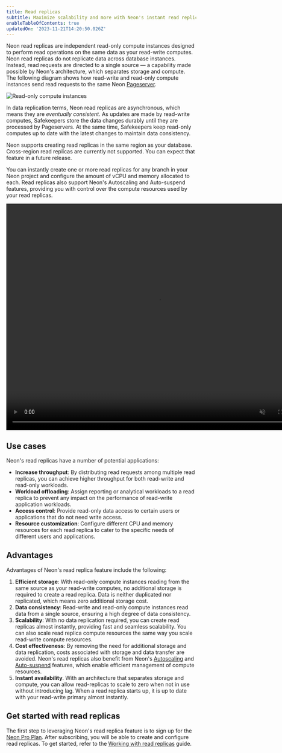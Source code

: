```yaml
---
title: Read replicas
subtitle: Maximize scalability and more with Neon's instant read replicas
enableTableOfContents: true
updatedOn: '2023-11-21T14:20:50.026Z'
---
```


Neon read replicas are independent read-only compute instances designed to perform read operations on the same data as your read-write computes. Neon read replicas do not replicate data across database instances. Instead, read requests are directed to a single source — a capability made possible by Neon's architecture, which separates storage and compute. The following diagram shows how read-write and read-only compute instances send read requests to the same Neon [Pageserver](/docs/reference/glossary#pageserver).

![Read-only compute instances](/docs/introduction/read_replicas.png)

In data replication terms, Neon read replicas are asynchronous, which means they are _eventually consistent_. As updates are made by read-write computes, Safekeepers store the data changes durably until they are processed by Pageservers. At the same time, Safekeepers keep read-only computes up to date with the latest changes to maintain data consistency.

Neon supports creating read replicas in the same region as your database. Cross-region read replicas are currently not supported. You can expect that feature in a future release.

You can instantly create one or more read replicas for any branch in your Neon project and configure the amount of vCPU and memory allocated to each. Read replicas also support Neon's Autoscaling and Auto-suspend features, providing you with control over the compute resources used by your read replicas.

<video autoPlay playsInline muted loop width="800" height="600">
  <source type="video/mp4" src="/docs/introduction/read_replicas_demo.mp4"/>
</video>

## Use cases

Neon's read replicas have a number of potential applications:

- **Increase throughput**: By distributing read requests among multiple read replicas, you can achieve higher throughput for both read-write and read-only workloads.
- **Workload offloading**: Assign reporting or analytical workloads to a read replica to prevent any impact on the performance of read-write application workloads.
- **Access control**: Provide read-only data access to certain users or applications that do not need write access.
- **Resource customization**: Configure different CPU and memory resources for each read replica to cater to the specific needs of different users and applications.

## Advantages

Advantages of Neon's read replica feature include the following:

1. **Efficient storage**: With read-only compute instances reading from the same source as your read-write computes, no additional storage is required to create a read replica. Data is neither duplicated nor replicated, which means zero additional storage cost.
2. **Data consistency**: Read-write and read-only compute instances read data from a single source, ensuring a high degree of data consistency.
3. **Scalability**: With no data replication required, you can create read replicas almost instantly, providing fast and seamless scalability. You can also scale read replica compute resources the same way you scale read-write compute resources.
4. **Cost effectiveness**: By removing the need for additional storage and data replication, costs associated with storage and data transfer are avoided. Neon's read replicas also benefit from Neon's [Autoscaling](/docs/introduction/autoscaling) and [Auto-suspend](/docs/manage/endpoints#auto-suspend-configuration) features, which enable efficient management of compute resources.
5. **Instant availability**. With an architecture that separates storage and compute, you can allow read-replicas to scale to zero when not in use without introducing lag. When a read replica starts up, it is up to date with your read-write primary almost instantly.

## Get started with read replicas

The first step to leveraging Neon's read replica feature is to sign up for the [Neon Pro Plan](/docs/introduction/pro-plan). After subscribing, you will be able to create and configure read replicas. To get started, refer to the [Working with read replicas](/docs/guides/read-replica-guide) guide.
